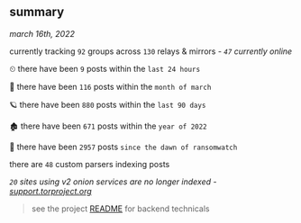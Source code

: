 
## summary
_march 16th, 2022_

currently tracking `92` groups across `130` relays & mirrors - _`47` currently online_

⏲ there have been `9` posts within the `last 24 hours`

🦈 there have been `116` posts within the `month of march`

🪐 there have been `880` posts within the `last 90 days`

🏚 there have been `671` posts within the `year of 2022`

🦕 there have been `2957` posts `since the dawn of ransomwatch`

there are `48` custom parsers indexing posts

_`20` sites using v2 onion services are no longer indexed - [support.torproject.org](https://support.torproject.org/onionservices/v2-deprecation/)_

> see the project [README](https://github.com/thetanz/ransomwatch#ransomwatch--) for backend technicals
